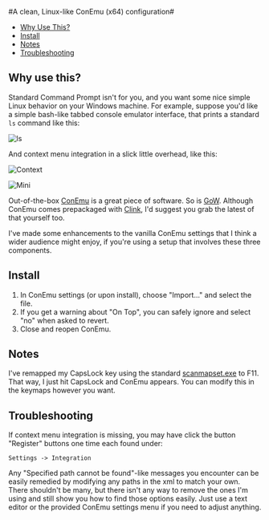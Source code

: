 #A clean, Linux-like ConEmu (x64) configuration#

- [Why Use This?](#why-use-this)
- [Install](#install)
- [Notes](#notes)
- [Troubleshooting](#troubleshooting)

## Why use this? ##

Standard Command Prompt isn't for you, and you want some nice simple Linux behavior on your Windows machine.
For example, suppose you'd like a simple bash-like tabbed console emulator interface, that prints a standard `ls`
command like this:

![ls](http://www.entangledloops.com/img/ConEmu/ls.png)

And context menu integration in a slick little overhead, like this:

![Context](http://www.entangledloops.com/img/ConEmu/context.png)

![Mini](http://www.entangledloops.com/img/ConEmu/mini.png)

Out-of-the-box [ConEmu](https://conemu.github.io) is a great piece of software.
So is [GoW](https://github.com/bmatzelle/gow/wiki).
Although ConEmu comes prepackaged with [Clink](https://mridgers.github.io/clink), I'd suggest you grab the latest of that yourself too.

I've made some enhancements to the vanilla ConEmu settings that I think a wider audience might enjoy, if you're using a setup that involves these three components.

## Install ##

1. In ConEmu settings (or upon install), choose "Import..." and select the file.
2. If you get a warning about "On Top", you can safely ignore and select "no" when asked to revert.
3. Close and reopen ConEmu.

## Notes ##

I've remapped my CapsLock key using the standard [scanmapset.exe](http://www.entangledloops.com/files/bin/scanmapset.exe) to F11.
That way, I just hit CapsLock and ConEmu appears. You can modify this in the keymaps however you want.

## Troubleshooting ##

If context menu integration is missing, you may have click the button "Register" buttons one time each found under:

    Settings -> Integration

Any "Specified path cannot be found"-like messages you encounter can be easily remedied by modifying any paths in the xml to match your own. There shouldn't be many, but there isn't any way to remove the ones I'm using and still show you how to find those options easily. Just use a text editor or the provided ConEmu settings menu if you need to adjust anything.

